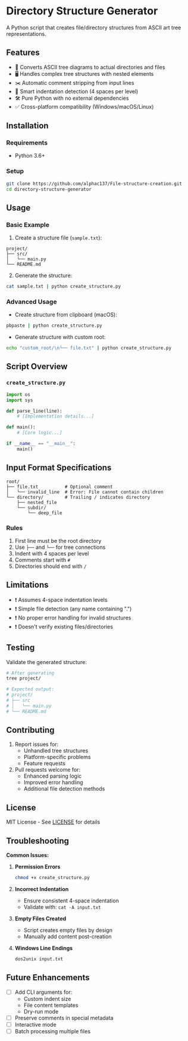 # Directory Structure Generator

A Python script that creates file/directory structures from ASCII art tree representations.

## Features

- 📂 Converts ASCII tree diagrams to actual directories and files
- 🖥️ Handles complex tree structures with nested elements
- ✂️ Automatic comment stripping from input lines
- 📐 Smart indentation detection (4 spaces per level)
- 🛠️ Pure Python with no external dependencies
- ✅ Cross-platform compatibility (Windows/macOS/Linux)

## Installation

### Requirements
- Python 3.6+

### Setup
```bash
git clone https://github.com/alphac137/File-structure-creation.git
cd directory-structure-generator
```

## Usage

### Basic Example
1. Create a structure file (`sample.txt`):
```text
project/
├── src/
│   └── main.py
└── README.md
```

2. Generate the structure:
```bash
cat sample.txt | python create_structure.py
```

### Advanced Usage
- Create structure from clipboard (macOS):
```bash
pbpaste | python create_structure.py
```

- Generate structure with custom root:
```bash
echo "custom_root/\n└── file.txt" | python create_structure.py
```

## Script Overview

### `create_structure.py`
```python
import os
import sys

def parse_line(line):
    # [Implementation details...]

def main():
    # [Core logic...]

if __name__ == "__main__":
    main()
```

## Input Format Specifications
```text
root/
├── file.txt          # Optional comment
│   └── invalid_line  # Error: File cannot contain children
└── directory/        # Trailing / indicates directory
    ├── nested_file
    └── subdir/
        └── deep_file
```

### Rules
1. First line must be the root directory
2. Use `├──` and `└──` for tree connections
3. Indent with 4 spaces per level
4. Comments start with `#`
5. Directories should end with `/`

## Limitations
- ❗ Assumes 4-space indentation levels
- ❗ Simple file detection (any name containing ".")
- ❗ No proper error handling for invalid structures
- ❗ Doesn't verify existing files/directories

## Testing

Validate the generated structure:
```bash
# After generating
tree project/

# Expected output:
# project/
# ├── src
# │   └── main.py
# └── README.md
```

## Contributing

1. Report issues for:
   - Unhandled tree structures
   - Platform-specific problems
   - Feature requests
2. Pull requests welcome for:
   - Enhanced parsing logic
   - Improved error handling
   - Additional file detection methods

## License

MIT License - See [LICENSE](LICENSE) for details

## Troubleshooting

**Common Issues:**

1. **Permission Errors**
   ```bash
   chmod +x create_structure.py
   ```

2. **Incorrect Indentation**
   - Ensure consistent 4-space indentation
   - Validate with: `cat -A input.txt`

3. **Empty Files Created**
   - Script creates empty files by design
   - Manually add content post-creation

4. **Windows Line Endings**
   ```bash
   dos2unix input.txt
   ```

## Future Enhancements

- [ ] Add CLI arguments for:
  - Custom indent size
  - File content templates
  - Dry-run mode
- [ ] Preserve comments in special metadata
- [ ] Interactive mode
- [ ] Batch processing multiple files
```

